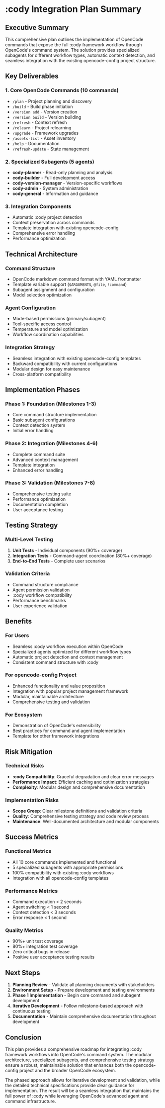 # :cody Integration Plan Summary

## Executive Summary

This comprehensive plan outlines the implementation of OpenCode commands that expose the full :cody framework workflow through OpenCode's command system. The solution provides specialized subagents for different workflow types, automatic context detection, and seamless integration with the existing opencode-config project structure.

## Key Deliverables

### 1. Core OpenCode Commands (10 commands)
- `/plan` - Project planning and discovery
- `/build` - Build phase initiation  
- `/version add` - Version creation
- `/version build` - Version building
- `/refresh` - Context refresh
- `/relearn` - Project relearning
- `/upgrade` - Framework upgrades
- `/assets-list` - Asset inventory
- `/help` - Documentation
- `/refresh-update` - State management

### 2. Specialized Subagents (5 agents)
- **cody-planner** - Read-only planning and analysis
- **cody-builder** - Full development access
- **cody-version-manager** - Version-specific workflows
- **cody-admin** - System administration
- **cody-general** - Information and guidance

### 3. Integration Components
- Automatic :cody project detection
- Context preservation across commands
- Template integration with existing opencode-config
- Comprehensive error handling
- Performance optimization

## Technical Architecture

### Command Structure
- OpenCode markdown command format with YAML frontmatter
- Template variable support (`$ARGUMENTS`, `@file`, `!command`)
- Subagent assignment and configuration
- Model selection optimization

### Agent Configuration
- Mode-based permissions (primary/subagent)
- Tool-specific access control
- Temperature and model optimization
- Workflow coordination capabilities

### Integration Strategy
- Seamless integration with existing opencode-config templates
- Backward compatibility with current configurations
- Modular design for easy maintenance
- Cross-platform compatibility

## Implementation Phases

### Phase 1: Foundation (Milestones 1-3)
- Core command structure implementation
- Basic subagent configurations
- Context detection system
- Initial error handling

### Phase 2: Integration (Milestones 4-6)
- Complete command suite
- Advanced context management
- Template integration
- Enhanced error handling

### Phase 3: Validation (Milestones 7-8)
- Comprehensive testing suite
- Performance optimization
- Documentation completion
- User acceptance testing

## Testing Strategy

### Multi-Level Testing
1. **Unit Tests** - Individual components (90%+ coverage)
2. **Integration Tests** - Command-agent coordination (80%+ coverage)
3. **End-to-End Tests** - Complete user scenarios

### Validation Criteria
- Command structure compliance
- Agent permission validation
- :cody workflow compatibility
- Performance benchmarks
- User experience validation

## Benefits

### For Users
- Seamless :cody workflow execution within OpenCode
- Specialized agents optimized for different workflow types
- Automatic project detection and context management
- Consistent command structure with :cody

### For opencode-config Project
- Enhanced functionality and value proposition
- Integration with popular project management framework
- Modular, maintainable architecture
- Comprehensive testing and validation

### For Ecosystem
- Demonstration of OpenCode's extensibility
- Best practices for command and agent implementation
- Template for other framework integrations

## Risk Mitigation

### Technical Risks
- **:cody Compatibility**: Graceful degradation and clear error messages
- **Performance Impact**: Efficient caching and optimization strategies
- **Complexity**: Modular design and comprehensive documentation

### Implementation Risks
- **Scope Creep**: Clear milestone definitions and validation criteria
- **Quality**: Comprehensive testing strategy and code review process
- **Maintenance**: Well-documented architecture and modular components

## Success Metrics

### Functional Metrics
- All 10 core commands implemented and functional
- 5 specialized subagents with appropriate permissions
- 100% compatibility with existing :cody workflows
- Integration with all opencode-config templates

### Performance Metrics
- Command execution < 2 seconds
- Agent switching < 1 second
- Context detection < 3 seconds
- Error response < 1 second

### Quality Metrics
- 90%+ unit test coverage
- 80%+ integration test coverage
- Zero critical bugs in release
- Positive user acceptance testing results

## Next Steps

1. **Planning Review** - Validate all planning documents with stakeholders
2. **Environment Setup** - Prepare development and testing environments
3. **Phase 1 Implementation** - Begin core command and subagent development
4. **Iterative Development** - Follow milestone-based approach with continuous testing
5. **Documentation** - Maintain comprehensive documentation throughout development

## Conclusion

This plan provides a comprehensive roadmap for integrating :cody framework workflows into OpenCode's command system. The modular architecture, specialized subagents, and comprehensive testing strategy ensure a robust, maintainable solution that enhances both the opencode-config project and the broader OpenCode ecosystem.

The phased approach allows for iterative development and validation, while the detailed technical specifications provide clear guidance for implementation. The result will be a seamless integration that maintains the full power of :cody while leveraging OpenCode's advanced agent and command infrastructure.